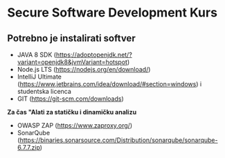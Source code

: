 # Secure Software Development Kurs

## Potrebno je instalirati softver

* JAVA 8 SDK (https://adoptopenjdk.net/?variant=openjdk8&jvmVariant=hotspot)
* Node.js LTS (https://nodejs.org/en/download/)
* IntelliJ Ultimate (https://www.jetbrains.com/idea/download/#section=windows) i studentska licenca
* GIT (https://git-scm.com/downloads)

**Za čas "Alati za statičku i dinamičku analizu**
* OWASP ZAP (https://www.zaproxy.org/)
* SonarQube (https://binaries.sonarsource.com/Distribution/sonarqube/sonarqube-6.7.7.zip)
